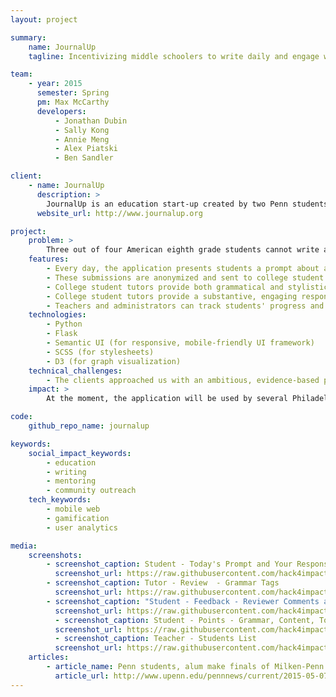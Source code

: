 ```yaml
---
layout: project

summary:
    name: JournalUp
    tagline: Incentivizing middle schoolers to write daily and engage with feedback from university writing tutors

team:
    - year: 2015
      semester: Spring
      pm: Max McCarthy
      developers:
          - Jonathan Dubin
          - Sally Kong
          - Annie Meng
          - Alex Piatski
          - Ben Sandler	

client:
    - name: JournalUp
      description: >
        JournalUp is an education start-up created by two Penn students, Jake Lerner and Valentina Raman. Their proposal placed second in the [Milken-Penn GSE Education Innovation Competition](http://educationcompetition.org), and they will be partnering with the Penn Critical Writing Center and area middle schools to launch JournalUp in fall 2015.
      website_url: http://www.journalup.org

project:
    problem: >
        Three out of four American eighth grade students cannot write at a proficient level, and cutbacks in education funding have limited the amount of individualized feedback students receive from teachers. Studies show that daily writing exercises that provide students an opportunity to express themselves improve writing skills and increase confidence and engagement in the classroom and the wider community. The idea behind JournalUp is to supplement in-class writing instruction with a remote connection to writing tutors who provide feedback and encouragement.
    features:
        - Every day, the application presents students a prompt about a relevant topic and asks them to write a short entry in their journal.
        - These submissions are anonymized and sent to college student tutors.
        - College student tutors provide both grammatical and stylistic feedback.
        - College student tutors provide a substantive, engaging response to the content of the submission.
        - Teachers and administrators can track students' progress and reward those who complete the writing tasks every day.
    technologies:
        - Python
        - Flask
        - Semantic UI (for responsive, mobile-friendly UI framework)
        - SCSS (for stylesheets)
        - D3 (for graph visualization)
    technical_challenges:
        - The clients approached us with an ambitious, evidence-based plan for improving student writing. We discussed at length the unique needs of the various parties who will be using the app--the students, their teachers, parents, school administrators, university tutors, and the JournalUp team. Our priority was to design an extensible and well-integrated product that would allow progress to be measured, while maximizing student comfort with the program, and academic confidentiality.
    impact: >
        At the moment, the application will be used by several Philadelphia middles schools in collaboration with the Critical Writing Center at the University of Pennsylvania, whose tutors will have the opportunity to volunteer for the JournalUp program. When the app launches this fall, the JournalUp team hope to see increased student engagement and measurable improvements in quality of writing.

code:
    github_repo_name: journalup

keywords:
    social_impact_keywords:
        - education
        - writing
        - mentoring
        - community outreach
    tech_keywords:
        - mobile web
        - gamification
        - user analytics

media:
    screenshots:
        - screenshot_caption: Student - Today's Prompt and Your Response
          screenshot_url: https://raw.githubusercontent.com/hack4impact/journalup/master/ss02.png?token=AEDbmerGFg_Ljbwg3vRxNmwsdxN2VJLrks5YUbHtwA%3D%3D
        - screenshot_caption: Tutor - Review  - Grammar Tags
          screenshot_url: https://raw.githubusercontent.com/hack4impact/journalup/master/ss04.png?token=AEDbmUD6RXePd-LoOcK3FXrzDfyiIkGGks5YUbHvwA%3D%3D
        - screenshot_caption: "Student - Feedback - Reviewer Comments and Grammar Comments"
          screenshot_url: https://raw.githubusercontent.com/hack4impact/journalup/master/ss06.png?token=AEDbmTp6em8EbaxoLgpoST4LhrzYyQcjks5YUbHwwA%3D%3D
          - screenshot_caption: Student - Points - Grammar, Content, Total
          screenshot_url: https://raw.githubusercontent.com/hack4impact/journalup/master/ss07.png?token=AEDbmfQI4ME_k7y_DEZsJjQyO3wO3K0Zks5YUbHxwA%3D%3D
          - screenshot_caption: Teacher - Students List
          screenshot_url: https://raw.githubusercontent.com/hack4impact/journalup/master/ss08.png?token=AEDbmTp6em8EbaxoLgpoST4LhrzYyQcjks5YUbHwwA%3D%3D
    articles:
        - article_name: Penn students, alum make finals of Milken-Penn GSE Business Plan Competition
          article_url: http://www.upenn.edu/pennnews/current/2015-05-07/interviews/penn-students-make-finals-milken-penn-gse-business-plan-competition
---
```

